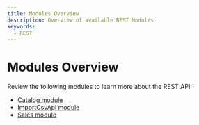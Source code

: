 ```yaml
---
title: Modules Overview
description: Overview of available REST Modules
keywords:
  - REST
---
```


# Modules Overview

Review the following modules to learn more about the REST API:

- [Catalog module](./catalog/)
- [ImportCsvApi module](./import/)
- [Sales module](./sales/)
